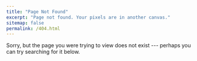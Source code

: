```yaml
---
title: "Page Not Found"
excerpt: "Page not found. Your pixels are in another canvas."
sitemap: false
permalink: /404.html
---
```

 
Sorry, but the page you were trying to view does not exist --- perhaps you can try searching for it below.
 
<script>
  var GOOG_FIXURL_LANG = 'en';
  var GOOG_FIXURL_SITE = '{{ site.url }}'
</script>
<script src="https://linkhelp.clients.google.com/tbproxy/lh/wm/fixurl.js">
</script>
